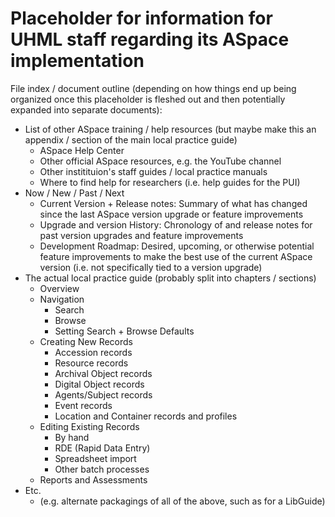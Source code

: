 # Placeholder for information for UHML staff regarding its ASpace implementation

File index / document outline (depending on how things end up being organized once this placeholder is fleshed out and then potentially expanded into separate documents):

- List of other ASpace training / help resources (but maybe make this an appendix / section of the main local practice guide)
  - ASpace Help Center
  - Other official ASpace resources, e.g. the YouTube channel
  - Other institituion's staff guides / local practice manuals
  - Where to find help for researchers (i.e. help guides for the PUI)
- Now / New / Past / Next
  - Current Version + Release notes: Summary of what has changed since the last ASpace version upgrade or feature improvements
  - Upgrade and version History: Chronology of and release notes for past version upgrades and feature improvements
  - Development Roadmap: Desired, upcoming, or otherwise potential feature improvements to make the best use of the current ASpace version (i.e. not specifically tied to a version upgrade)
- The actual local practice guide (probably split into chapters / sections)
  - Overview
  - Navigation
    - Search
    - Browse
    - Setting Search + Browse Defaults
  - Creating New Records
    - Accession records
    - Resource records
    - Archival Object records
    - Digital Object records
    - Agents/Subject records
    - Event records
    - Location and Container records and profiles
  - Editing Existing Records
    - By hand
    - RDE (Rapid Data Entry)
    - Spreadsheet import
    - Other batch processes
  - Reports and Assessments
- Etc.
  - (e.g. alternate packagings of all of the above, such as for a LibGuide)
